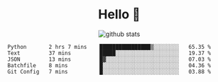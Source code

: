 <h1 align="center">Hello 👋 </h3>

<p align="center">
  <img src="https://github-readme-stats.vercel.app/api?username=syeehyn&hide=stars,prs,issues,contribs&count_private=true&hide_title=true" alt="github stats" />
</p>

<!--START_SECTION:waka-->
```text
Python       2 hrs 7 mins    ████████████████▒░░░░░░░░   65.35 % 
Text         37 mins         █████░░░░░░░░░░░░░░░░░░░░   19.37 % 
JSON         13 mins         █▓░░░░░░░░░░░░░░░░░░░░░░░   07.03 % 
Batchfile    8 mins          █░░░░░░░░░░░░░░░░░░░░░░░░   04.36 % 
Git Config   7 mins          █░░░░░░░░░░░░░░░░░░░░░░░░   03.88 % 
```
<!--END_SECTION:waka-->
